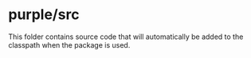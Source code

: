 # purple/src

This folder contains source code that will automatically be added to the classpath when
the package is used.

